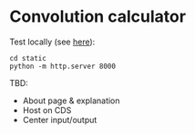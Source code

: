 # Convolution calculator

Test locally (see [here](https://stackoverflow.com/a/23118676/1427316)):
```
cd static
python -m http.server 8000
```

TBD:
* About page & explanation
* Host on CDS
* Center input/output
